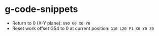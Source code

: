 # g-code-snippets

* Return to 0 (X-Y plane): `G90 G0 X0 Y0`
* Reset work offset G54 to 0 at current position: `G10 L20 P1 X0 Y0 Z0`

